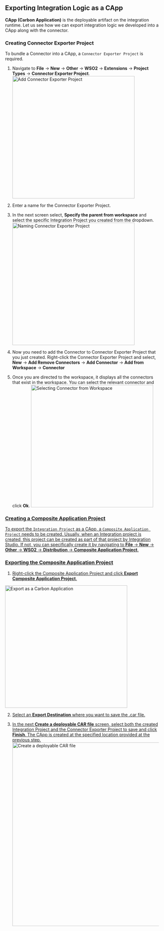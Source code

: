 ## Exporting Integration Logic as a CApp

**CApp (Carbon Application)** is the deployable artifact on the integration runtime. Let us see how we can export integration logic we developed into a CApp along with the connector. 

### Creating Connector Exporter Project

To bundle a Connector into a CApp, a `Connector Exporter Project` is required. 

1. Navigate to **File** -> **New** -> **Other** -> **WSO2** -> **Extensions** -> **Project Types** -> **Connector Exporter Project**.<br> 
  <a href="../../assets/img/integrate/connectors/connector-exporter-project-1.png"><img src="../../assets/img/integrate/connectors/connector-exporter-project-1.png" title="Add Connector Exporter Project" width="400" alt="Add Connector Exporter Project" /></a>

2. Enter a name for the Connector Exporter Project. 

3. In the next screen select, **Specify the parent from workspace** and select the specific Integration Project you created from the dropdown. 
  <a href="../../assets/img/integrate/connectors/connector-exporter-project-naming.png"><img src="../../assets/img/integrate/connectors/connector-exporter-project-naming.png" title="Naming Connector Exporter Project" width="400" alt="Naming Connector Exporter Project" /></a>

4. Now you need to add the Connector to Connector Exporter Project that you just created. Right-click the Connector Exporter Project and select, **New** -> **Add Remove Connectors** -> **Add Connector** -> **Add from Workspace** -> **Connector**

5. Once you are directed to the workspace, it displays all the connectors that exist in the workspace. You can select the relevant connector and click **Ok**. 
  <a href="../../assets/img/integrate/connectors/adding-connector-to-exporter-project-3.png"><img src="../../assets/img/integrate/connectors/adding-connector-to-exporter-project-3.png" title="Selecting Connector from Workspace" width="400" alt="Selecting Connector from Workspace" />

### Creating a Composite Application Project

To export the `Integration Project` as a CApp, a `Composite Application Project` needs to be created. Usually, when an Integration project is created, this project can be created as part of that project by Integration Studio. If not, you can specifically create it by navigating to  **File** -> **New** -> **Other** -> **WSO2** -> **Distribution** -> **Composite Application Project**. 

### Exporting the Composite Application Project

1. Right-click the Composite Application Project and click **Export Composite Application Project**.
  <img src="../../assets/img/integrate/connectors/capp-project1.png" title="Export as a Carbon Application" width="400" alt="Export as a Carbon Application" />

2. Select an **Export Destination** where you want to save the .car file. 

3. In the next **Create a deployable CAR file** screen, select both the created Integration Project and the Connector Exporter Project to save and click **Finish**. The CApp is created at the specified location provided at the previous step. 
  <a href="../../assets/img/integrate/connectors/saving-projects.png"><img src="../../assets/img/integrate/connectors/saving-projects.png" title="Create a deployable CAR file" width="600" alt="Create a deployable CAR file" /></a>
